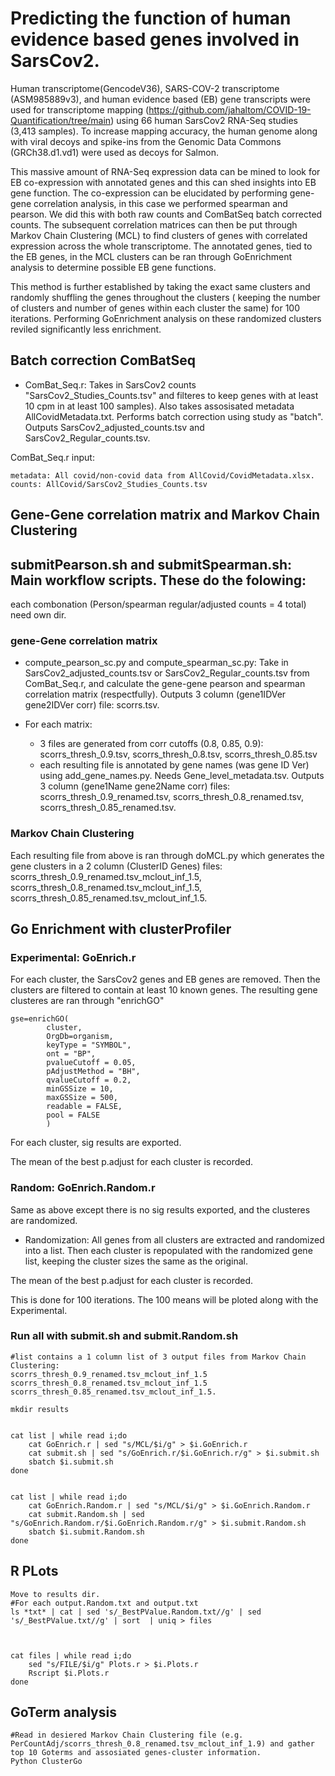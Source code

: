 
# Predicting the function of human evidence based genes involved in SarsCov2.

Human transcriptome(GencodeV36), SARS-COV-2 transcriptome (ASM985889v3), and human evidence based (EB) gene transcripts were used for transcriptome mapping (https://github.com/jahaltom/COVID-19-Quantification/tree/main) using 66 human SarsCov2 RNA-Seq studies (3,413 samples). To increase mapping accuracy, the human genome along with viral decoys and spike-ins from the Genomic Data Commons (GRCh38.d1.vd1) were used as decoys for Salmon. 

This massive amount of RNA-Seq expression data can be mined to look for EB co-expression with annotated genes and this can shed insights into EB gene function. The co-expression can be elucidated by performing gene-gene correlation analysis, in this case we performed spearman and pearson. We did this with both raw counts and ComBatSeq batch corrected counts. The subsequent correlation matrices can then be put through Markov Chain Clustering (MCL) to find clusters of genes with correlated expression across the whole transcriptome. The annotated genes, tied to the EB genes, in the MCL clusters can be ran through GoEnrichment analysis to determine possible EB gene functions. 

This method is further established by taking the exact same clusters and randomly shuffling the genes throughout the clusters ( keeping the number of clusters and number of genes within each cluster the same) for 100 iterations. Performing GoEnrichment analysis on these randomized clusters reviled significantly less enrichment. 



## Batch correction ComBatSeq

* ComBat_Seq.r: Takes in SarsCov2 counts "SarsCov2_Studies_Counts.tsv" and filteres to keep genes with at least 10 cpm in at least 100 samples). Also takes assosisated metadata AllCovidMetadata.txt. Performs batch correction using study as "batch". Outputs SarsCov2_adjusted_counts.tsv and SarsCov2_Regular_counts.tsv. 

ComBat_Seq.r input:
```
metadata: All covid/non-covid data from AllCovid/CovidMetadata.xlsx.
counts: AllCovid/SarsCov2_Studies_Counts.tsv
```
 
## Gene-Gene correlation matrix and Markov Chain Clustering
## submitPearson.sh and submitSpearman.sh: Main workflow scripts. These do the folowing:

each combonation (Person/spearman regular/adjusted counts = 4 total)  need own dir. 
### gene-Gene correlation matrix

*  compute_pearson_sc.py and compute_spearman_sc.py: Take in SarsCov2_adjusted_counts.tsv or SarsCov2_Regular_counts.tsv from ComBat_Seq.r, and calculate the gene-gene pearson and spearman correlation matrix (respectfully). Outputs 3 column  (gene1IDVer   gene2IDVer  corr) file:  scorrs.tsv.

* For each matrix:
  * 3 files are generated from corr cutoffs (0.8, 0.85, 0.9): scorrs_thresh_0.9.tsv, scorrs_thresh_0.8.tsv, scorrs_thresh_0.85.tsv
  * each resulting file is annotated by gene names (was gene ID Ver) using add_gene_names.py. Needs Gene_level_metadata.tsv. Outputs 3 column (gene1Name   gene2Name  corr) files: scorrs_thresh_0.9_renamed.tsv, scorrs_thresh_0.8_renamed.tsv, scorrs_thresh_0.85_renamed.tsv.

### Markov Chain Clustering

Each resulting file from above is ran through doMCL.py which generates the gene clusters in a 2 column (ClusterID       Genes) files:  scorrs_thresh_0.9_renamed.tsv_mclout_inf_1.5, scorrs_thresh_0.8_renamed.tsv_mclout_inf_1.5, scorrs_thresh_0.85_renamed.tsv_mclout_inf_1.5.





## Go Enrichment with clusterProfiler

### Experimental: GoEnrich.r
For each cluster, the SarsCov2 genes and EB genes are removed. Then the clusters are filtered to contain at least 10 known genes. The resulting gene clusteres are ran through "enrichGO" 
```
gse=enrichGO(
        cluster,
        OrgDb=organism,
        keyType = "SYMBOL",
        ont = "BP",
        pvalueCutoff = 0.05,
        pAdjustMethod = "BH",
        qvalueCutoff = 0.2,
        minGSSize = 10,
        maxGSSize = 500,
        readable = FALSE,
        pool = FALSE
        )
```

For each cluster, sig results are exported. 

The mean of the best p.adjust for each cluster is recorded. 

### Random: GoEnrich.Random.r

Same as above except there is no sig results exported, and the clusteres are randomized. 

* Randomization: All genes from all clusters are extracted and randomized into a list. Then each cluster is repopulated with the randomized gene list, keeping the cluster sizes the same as the original.

The mean of the best p.adjust for each cluster is recorded.

This is done for 100 iterations. The 100 means will be ploted along with the Experimental.


### Run all with submit.sh and submit.Random.sh


```
#list contains a 1 column list of 3 output files from Markov Chain Clustering:
scorrs_thresh_0.9_renamed.tsv_mclout_inf_1.5
scorrs_thresh_0.8_renamed.tsv_mclout_inf_1.5
scorrs_thresh_0.85_renamed.tsv_mclout_inf_1.5.

mkdir results


cat list | while read i;do
    cat GoEnrich.r | sed "s/MCL/$i/g" > $i.GoEnrich.r
    cat submit.sh | sed "s/GoEnrich.r/$i.GoEnrich.r/g" > $i.submit.sh
    sbatch $i.submit.sh
done


cat list | while read i;do
    cat GoEnrich.Random.r | sed "s/MCL/$i/g" > $i.GoEnrich.Random.r
    cat submit.Random.sh | sed "s/GoEnrich.Random.r/$i.GoEnrich.Random.r/g" > $i.submit.Random.sh
    sbatch $i.submit.Random.sh
done
```











## R PLots
```
Move to results dir.
#For each output.Random.txt and output.txt
ls *txt* | cat | sed 's/_BestPValue.Random.txt//g' | sed 's/_BestPValue.txt//g' | sort  | uniq > files



cat files | while read i;do
    sed "s/FILE/$i/g" Plots.r > $i.Plots.r
    Rscript $i.Plots.r
done
```



## GoTerm analysis
```
#Read in desiered Markov Chain Clustering file (e.g. PerCountAdj/scorrs_thresh_0.8_renamed.tsv_mclout_inf_1.9) and gather top 10 Goterms and assosiated genes-cluster information.
Python ClusterGo

```




